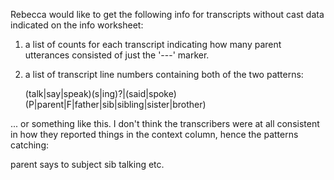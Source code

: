 Rebecca would like to get the following info for transcripts without cast data indicated on the info worksheet: 

1. a list of counts for each transcript indicating how many parent utterances consisted of just the '---' marker.

2. a list of transcript line numbers containing both of the two patterns: 

   (talk|say|speak)(s|ing)?|(said|spoke)
   (P|parent|F|father|sib|sibling|sister|brother)

... or something like this.  I don't think the transcribers were at all consistent in how they reported things in the context column, hence the patterns catching:

  parent says to subject
  sib talking
  etc.

